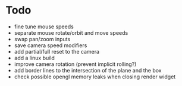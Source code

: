 # Todo

- fine tune mouse speeds
- separate mouse rotate/orbit and move speeds
- swap pan/zoom inputs
- save camera speed modifiers
- add partial/full reset to the camera
- add a linux build
- improve camera rotation (prevent implicit rolling?)
- add border lines to the intersection of the plane and the box
- check possible opengl memory leaks when closing render widget
